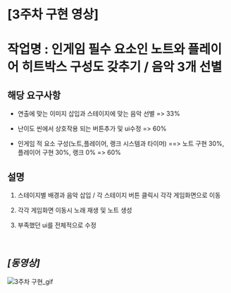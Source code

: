 # **[3주차 구현 영상]**  

# 작업명 : 인게임 필수 요소인 노트와 플레이어 히트박스 구성도 갖추기 / 음악 3개 선별

## 해당 요구사항 ##  

* 연출에 맞는 이미지 삽입과 스테이지에 맞는 음악 선별 => 33%

* 난이도 씬에서 상호작용 되는 버튼추가 및 ui수정 => 60%

* 인게임 적 요소 구성(노트,플레이어, 랭크 시스템과 타이머) ==> 노트 구현 30%, 플레이어 구현 30%, 랭크 0% => 60%

## 설명 ##

1. 스테이지별 배경과 음악 삽입 / 각 스테이지 버튼 클릭시 각각 게임화면으로 이동

2. 각각 게임화면 이동시 노래 재생 및 노트 생성

3. 부족했던 ui를 전체적으로 수정
<br>


## **_[동영상]_**

![3주차 구현_gif](https://user-images.githubusercontent.com/69668668/98509516-b0bba300-22a4-11eb-8055-2dc3a76d04c3.gif)
